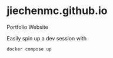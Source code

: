 # jiechenmc.github.io

Portfolio Website

Easily spin up a dev session with

```bash
docker compose up
```
